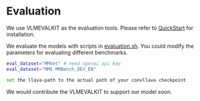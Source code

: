 # Evaluation

We use VLMEVALKIT as the evaluation tools. Please refer to [QuickStart](https://github.com/open-compass/VLMEvalKit/blob/main/Quickstart.md) for installation.

We evaluate the models with scripts in [evaluation.sh](scripts/evaluation.sh). You could modify the parameters for evaluating different benchmarks.

```bash
eval_dataset="MMVet" # need openai api key
eval_dataset="MME MMBench_DEV_EN"

set the llava-path to the actual path of your convllava checkpoint
```

We would contribute the VLMEVALKIT to support our model soon. 